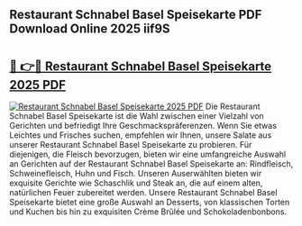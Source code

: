 ## Restaurant Schnabel Basel Speisekarte PDF Download Online 2025 iif9S

# <h2><a href="http://gc971ks.nevu.top/?p=Restaurant+Schnabel+Basel+Speisekarte">🔗 👉🔴 Restaurant Schnabel Basel Speisekarte 2025 PDF</a></h2>

[![Restaurant Schnabel Basel Speisekarte 2025 PDF](https://i.imgur.com/dBaPXMq.png)](http://gc971ks.nevu.top/?p=Restaurant+Schnabel+Basel+Speisekarte)
Die Restaurant Schnabel Basel Speisekarte ist die Wahl zwischen einer Vielzahl von Gerichten und befriedigt Ihre Geschmackspräferenzen. Wenn Sie etwas Leichtes und Frisches suchen, empfehlen wir Ihnen, unsere Salate aus unserer Restaurant Schnabel Basel Speisekarte zu probieren. Für diejenigen, die Fleisch bevorzugen, bieten wir eine umfangreiche Auswahl an Gerichten auf der Restaurant Schnabel Basel Speisekarte an: Rindfleisch, Schweinefleisch, Huhn und Fisch. Unseren Auserwählten bieten wir exquisite Gerichte wie Schaschlik und Steak an, die auf einem alten, natürlichen Feuer zubereitet werden. Unsere Restaurant Schnabel Basel Speisekarte bietet eine große Auswahl an Desserts, von klassischen Torten und Kuchen bis hin zu exquisiten Crème Brûlée und Schokoladenbonbons.
